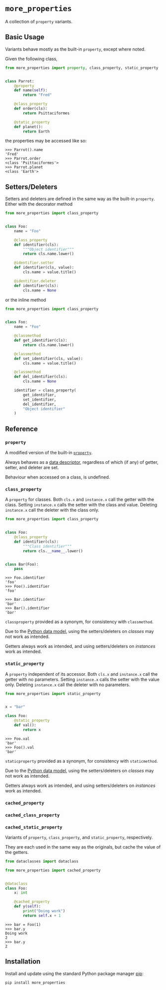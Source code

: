 # `more_properties`

A collection of `property` variants.

## Basic Usage

Variants behave mostly as the built-in `property`, except where noted.

Given the following class,

```python
from more_properties import property, class_property, static_property


class Parrot:
    @property
    def name(self):
        return "Fred"

    @class_property
    def order(cls):
        return Psittaciformes

    @static_property
    def planet():
        return Earth
```

the properties may be accessed like so:

```pycon
>>> Parrot().name
'Fred'
>>> Parrot.order
<class 'Psittaciformes'>
>>> Parrot.planet
<class 'Earth'>
```

## Setters/Deleters

Setters and deleters are defined in the same way as the built-in `property`.
Either with the decorator method

```python
from more_properties import class_property


class Foo:
    name = "Foo"

    @class_property
    def identifier(cls):
        """Object identifier"""
        return cls.name.lower()

    @identifier.setter
    def identifier(cls, value):
        cls.name = value.title()

    @identifier.deleter
    def identifier(cls):
        cls.name = None
```

or the inline method

```python
from more_properties import class_property


class Foo:
    name = "Foo"

    @classmethod
    def get_identifier(cls):
        return cls.name.lower()

    @classmethod
    def set_identifier(cls, value):
        cls.name = value.title()

    @classmethod
    def del_identifier(cls):
        cls.name = None

    identifier = class_property(
        get_identifier,
        set_identifier,
        del_identifier,
        "Object identifier"
    )
```

## Reference

### `property`

A modified version of the built-in [`property`](https://docs.python.org/3/library/functions.html#property).

Always behaves as a
[data descriptor](https://docs.python.org/3/howto/descriptor.html#descriptor-protocol),
regardless of which (if any) of getter, setter, and deleter are set.

Behaviour when accessed on a class, is undefined.

### `class_property`

A `property` for classes.
Both `cls.x` and `instance.x` call the getter with the class.
Setting `instance.x` calls the setter with the class and value.
Deleting `instance.x` call the deleter with the class only.

```python
from more_properties import class_property


class Foo:
    @class_property
    def identifier(cls):
        """Class identifier"""
        return cls.__name__.lower()


class Bar(Foo):
    pass
```

```pycon
>>> Foo.identifier
'foo'
>>> Foo().identifier
'foo'
```

```pycon
>>> Bar.identifier
'bar'
>>> Bar().identifier
'bar'
```

`classproperty` provided as a synonym, for consistency with `classmethod`.

<aside class="warning">
    <p>
        Due to the
        <a href="https://docs.python.org/3/reference/datamodel.html#object.__set__">Python data model</a>,
        using the setters/deleters on <em>classes</em> may not work as intended.
    </p>
    <p>
        Getters always work as intended, and using setters/deleters on <em>instances</em> work as intended.
    </p>
</aside>

### `static_property`

A `property` independent of its accessor.
Both `cls.x` and `instance.x` call the getter with no parameters.
Setting `instance.x` calls the setter with the value only.
Deleting `instance.x` call the deleter with no parameters.

```python
from more_properties import static_property


x = "bar"

class Foo:
    @static_property
    def val():
        return x
```

```pycon
>>> Foo.val
'bar'
>>> Foo().val
'bar'
```

`staticproperty` provided as a synonym, for consistency with `staticmethod`.

<aside class="warning">
    <p>
        Due to the
        <a href="https://docs.python.org/3/reference/datamodel.html#object.__set__">Python data model</a>,
        using the setters/deleters on <em>classes</em> may not work as intended.
    </p>
    <p>
        Getters always work as intended, and using setters/deleters on <em>instances</em> work as intended.
    </p>
</aside>

### `cached_property`
### `cached_class_property`
### `cached_static_property`

Variants of `property`, `class_property`, and `static_property`, respectively.

They are each used in the same way as the originals,
but cache the value of the getters.

```python
from dataclasses import dataclass

from more_properties import cached_property


@dataclass
class Foo:
    x: int

    @cached_property
    def y(self):
        print("Doing work")
        return self.x + 1
```

```pycon
>>> bar = Foo(1)
>>> bar.y
Doing work
2
>>> bar.y
2
```

## Installation

Install and update using the standard Python package manager [pip](https://pip.pypa.io/en/stable/):

```bash
pip install more_properties
```